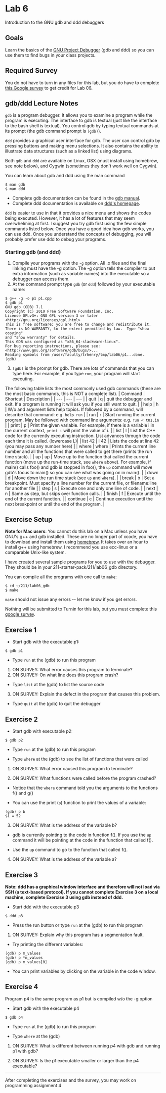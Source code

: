 # Lab 6

Introduction to the GNU gdb and ddd debuggers

## Goals

Learn the basics of the [GNU Project Debugger](https://www.gnu.org/software/gdb/) (gdb and ddd) so you can use them to find bugs in your class projects.

## Required Survey

You do not have to turn in any files for this lab, but you do have to complete [this Google survey](https://docs.google.com/forms/d/e/1FAIpQLSc_DOE7Ps-l4ApR8l7KN1y2KIm1OdvnoBKJqaQF9go6P9t_eQ/viewform?usp=sf_link) to get credit for Lab 06.

## gdb/ddd Lecture Notes

`gdb` is a program debugger. It allows you to examine a program while the program is executing. The interface to gdb is textual (just like the interface to the bash shell is textual). You control gdb by typing textual commands at its prompt (the gdb command prompt is `(gdb)`).<br>

`ddd` provides a graphical user interface for gdb. The user can control gdb by pressing buttons and making menu selections. It also contains the ability to illustrate data structures (such as a linked list) using diagrams.<br>

Both `gdb` and `ddd` are available on Linux, OSX (must install using homebrew, see note below), and Cygwin (sometimes they don't work well on Cygwin).<br>

You can learn about gdb and ddd using the man command
```
$ man gdb
$ man ddd
```
* Complete gdb documentation can be found in the [gdb manual](https://www.gnu.org/software/gdb/documentation/).
* Complete ddd documentation is available on [ddd's homepage](https://www.gnu.org/software/ddd/).<br>

`ddd` is easier to use in that it provides a nice menu and shows the codes being executed. However, it has a lot of features that may seem overwhelming at first. I suggest you try gdb first using the few simple commands listed below.  Once you have a good idea how gdb works, you can use ddd. Once you understand the concepts of debugging, you will probably prefer use ddd to debug your programs.

### Starting gdb (and ddd)

1. Compile your programs with the `-g` option. All .o files and the final linking must have the -g option. The -g option tells the compiler to put extra information (such as variable names) into the executable so a debugger can access them.
2. At the command prompt type `gdb` (or `ddd`) followed by your executable name:
```
$ g++ -g -o p1 p1.cpp
$ gdb p1
GNU gdb (GDB) 7.1
Copyright (C) 2010 Free Software Foundation, Inc.
License GPLv3+: GNU GPL version 3 or later <http://gnu.org/licenses/gpl.html>
This is free software: you are free to change and redistribute it.
There is NO WARRANTY, to the extent permitted by law.  Type "show copying"
and "show warranty" for details.
This GDB was configured as "x86_64-slackware-linux".
For bug reporting instructions, please see:
<http://www.gnu.org/software/gdb/bugs/>...
Reading symbols from /user/faculty/trhenry/tmp/lab06/p1...done.
(gdb)
```
3. `(gdb)` is the prompt for gdb. There are lots of commands that you can type here. For example, if you type `run`, your program will start executing.<br>

The following table lists the most commonly used gdb commands (these are the most basic commands, this is NOT a complete list).
| Command | Shortcut | Description |
| --- | --- | --- |
| quit | q | quit the debugger and exit. If a program is running it will ask you if you still want to quit. |
| help | h | W/o and argument lists help topics. If followed by a command, will describe that command:  e.g. `help run` |
| run | r | Start running the current program. May be followed with command line arguments:  e.g. `run < t01.in` |
| print | p | Print the given variable. For example, if there is a variable i in the current context, `print i` will print the value of i. |
| list | l | List the C++ code for the currently executing instruction. List advances through the code each time it is called. (lowercase L)|
| list 42 | l 42 | Lists the code at line 42 (you may pass any number here) |
| where | where | Prints the current line number and all the functions that were called to get there (prints the run time stack). |
| up | up | Move up to the function that called the current function (move up the run-time stack, see `where` above). For example, if main() calls foo() and gdb is stopped in foo(), the `up` command will move gdb's focus to main() so you can see what was going on in main(). |
| down | d | Move down the run time stack (see `up` and `where`). |
| break | b | Set a breakpoint. Must specify a line number for the current file, or filename:line for another file |
| step | s | Execute one and only one line of code. |
| next | n | Same as step, but skips over function calls. |
| finish | f | Execute until the end of the current function. |
| continue | c | Continue execution until the next breakpoint or until the end of the program. |

## Exercise Setup

**Note for Mac users**: You cannot do this lab on a Mac unless you have GNU's g++ and gdb installed. These are no longer part of xcode, you have to download and install them using [homebrew](https://brew.sh/). It takes over an hour to install g++ using homebrew. I recommend you use ecc-linux or a comparable Unix-like system.<br>

I have created several sample programs for you to use with the debugger. They should be in your 211-starter-pack/211/lab06_gdb directory.<br>

You can compile all the programs with one call to `make`:
```
$ cd ~/211/lab06_gdb
$ make
```
`make` should not issue any errors -- let me know if you get errors.<br>

Nothing will be submitted to Turnin for this lab, but you must complete this [google survey](https://docs.google.com/forms/d/e/1FAIpQLSc_DOE7Ps-l4ApR8l7KN1y2KIm1OdvnoBKJqaQF9go6P9t_eQ/viewform?usp=sf_link).

## Exercise 1

* Start gdb with the executable p1:
```
$ gdb p1
```
* Type `run` at the (gdb) to run this program

1. ON SURVEY: What error causes this program to terminate?
2. ON SURVEY: On what line does this program crash?

* Type `list` at the (gdb) to list the source code

3. ON SURVEY: Explain the defect in the program that causes this problem.

* Type `quit` at the (gdb) to quit the debugger

## Exercise 2

* Start gdb with executable p2:
```
$ gdb p2
```
* Type `run` at the (gdb) to run this program

* Type `where` at the (gdb) to see the list of functions that were called

1. ON SURVEY: What error caused this program to terminate?

2. ON SURVEY: What functions were called before the program crashed?

* Notice that the `where` command told you the arguments to the functions f() and g()

* You can use the print (`p`) function to print the values of a variable:
```
(gdb) p b
$1 = 52
```
3. ON SURVEY: What is the address of the variable b?

* gdb is currently pointing to the code in function f().  If you use the `up` command it will be pointing at the code in the function that called f().

* Use the `up` command to go to the function that called f().

4. ON SURVEY: What is the address of the variable a?

## Exercise 3

**Note: ddd has a graphical window interface and therefore will not load via SSH (a text-based protocol). If you cannot complete Exercise 3 on a local machine, complete Exercise 3 using gdb instead of ddd.**
* Start ddd with the executable p3
```
$ ddd p3
```

* Press the run button or type `run` at the (gdb) to run this program

1. ON SURVEY: Explain why this program has a segmentation fault.

* Try printing the different variables:
```
(gdb) p m_values
(gdb) p *m_values
(gdb) p m_values[0]
```
* You can print variables by clicking on the variable in the code window.

## Exercise 4

Program p4 is the same program as p1 but is compiled w/o the -g option

* Start gdb with the executable p4
```
$ gdb p4
```
* Type `run` at the (gdb) to run this program

* Type `where` at the (gdb)

1. ON SURVEY: What is different between running p4 with gdb and running p1 with gdb?

2. ON SURVEY: Is the p1 executable smaller or larger than the p4 executable?

***

After completing the exercises and the survey, you may work on programming assignment 4
